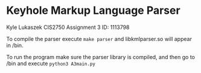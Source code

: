 # Keyhole Markup Language Parser

Kyle Lukaszek
CIS2750 Assignment 3 
ID: 1113798

To compile the parser execute `make parser` and libkmlparser.so will appear in /bin.

To run the program make sure the parser library is compiled, and then go to /bin and execute `python3 A3main.py`
